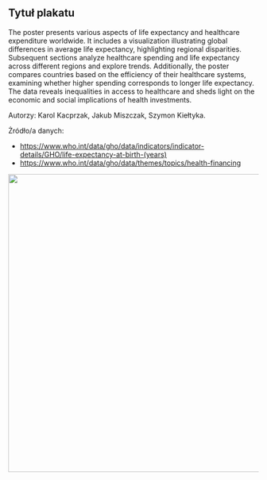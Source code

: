 ## Tytuł plakatu

The poster presents various aspects of life expectancy and healthcare expenditure worldwide. It includes a visualization illustrating global differences in average life expectancy, highlighting regional disparities. Subsequent sections analyze healthcare spending and life expectancy across different regions and explore trends. Additionally, the poster compares countries based on the efficiency of their healthcare systems, examining whether higher spending corresponds to longer life expectancy. The data reveals inequalities in access to healthcare and sheds light on the economic and social implications of health investments.

Autorzy: Karol Kacprzak, Jakub Miszczak, Szymon Kiełtyka.

Żródło/a danych:
- https://www.who.int/data/gho/data/indicators/indicator-details/GHO/life-expectancy-at-birth-(years)
- https://www.who.int/data/gho/data/themes/topics/health-financing


<img src="Kacprzak_Miszczak_Kieltyka.png" align="center" width="600"/>
